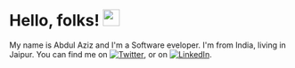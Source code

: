 # Hello, folks! <img src="https://raw.githubusercontent.com/MartinHeinz/MartinHeinz/master/wave.gif" width="30px">

My name is Abdul Aziz and I'm a Software eveloper. I'm from India, living in Jaipur. You can find me on [![Twitter][1.2]][1],  or on [![LinkedIn][3.2]][3].

<!-- links to social media icons -->

<!-- icons with padding -->

[1.1]: http://i.imgur.com/tXSoThF.png (twitter icon with padding)
[2.1]: http://i.imgur.com/0o48UoR.png (github icon with padding)

<!-- icons without padding -->

[1.2]: http://i.imgur.com/wWzX9uB.png (twitter icon without padding)
[2.2]: http://i.imgur.com/9I6NRUm.png (github icon without padding)
[3.2]: https://raw.githubusercontent.com/abdul1337/abdul1337/master/linkedin-3-16.png (LinkedIn icon without padding)


<!-- links to your social media accounts -->

[1]: https://twitter.com/PsudoRandom
[2]: https://github.com/abdul1337
[3]: https://www.linkedin.com/in/abdul1337/


<!-- Resources -->
<!-- Icons: https://simpleicons.org/ -->
<!-- GitHub Stats: https://github.com/anuraghazra/github-readme-stats -->
<!-- Emojis: https://emojipedia.org/emoji/ -->
<!-- HTML Emojis: https://www.fileformat.info/index.htm -->
<!-- Shields: https://shields.io/ -->
<!-- Awesome GitHub Profile README: https://github.com/abhisheknaiidu/awesome-github-profile-readme -->
